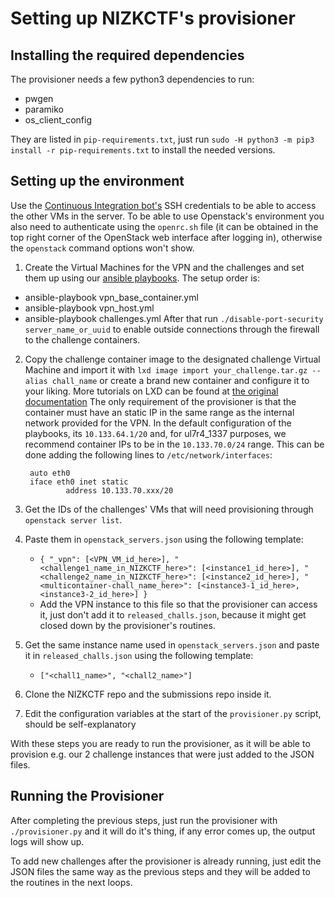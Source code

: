 # Setting up NIZKCTF's provisioner


## Installing the required dependencies

The provisioner needs a few python3 dependencies to run:
* pwgen
* paramiko
* os_client_config

They are listed in `pip-requirements.txt`, just run `sudo -H python3 -m pip3 install -r pip-requirements.txt` to install the needed versions.

## Setting up the environment

Use the [Continuous Integration bot's](https://github.com/pwn2winctf/nizkctf-tutorial/blob/master/GitHub.md) SSH credentials to be able to access the other VMs in the server. To be able to use Openstack's environment you also need to authenticate using the `openrc.sh` file (it can be obtained in the top right corner of the OpenStack web interface after logging in), otherwise the `openstack` command options won't show.

1. Create the Virtual Machines for the VPN and the challenges and set them up using our [ansible playbooks](https://github.com/pwn2winctf/infra-playbooks/).
The setup order is:
* ansible-playbook vpn_base_container.yml
* ansible-playbook vpn_host.yml
* ansible-playbook challenges.yml
After that run `./disable-port-security server_name_or_uuid` to enable outside connections through the firewall to the challenge containers.

2. Copy the challenge container image to the designated challenge Virtual Machine and import it with `lxd image import your_challenge.tar.gz --alias chall_name` or create a brand new container and configure it to your liking. More tutorials on LXD can be found at [the original documentation](https://help.ubuntu.com/lts/serverguide/lxd.html) The only requirement of the provisioner is that the container must have an static IP in the same range as the internal network provided for the VPN. In the default configuration of the playbooks, its `10.133.64.1/20` and, for ul7r4_1337 purposes, we recommend container IPs to be in the `10.133.70.0/24` range.
This can be done adding the following lines to `/etc/network/interfaces`:

        auto eth0
        iface eth0 inet static
                address 10.133.70.xxx/20

3. Get the IDs of the challenges' VMs that will need provisioning through `openstack server list`.

4. Paste them in `openstack_servers.json` using the following template:
	- `{
        "_vpn": [<VPN_VM_id_here>],
		"<challenge1_name_in_NIZKCTF_here>": [<instance1_id_here>],
		"<challenge2_name_in_NIZKCTF_here>": [<instance2_id_here>],
		"<multicontainer-chall_name_here>": [<instance3-1_id_here>, <instance3-2_id_here>]
   	   }`
	- Add the VPN instance to this file so that the provisioner can access it, just don't add it to `released_challs.json`, because it might get closed down by the provisioner's routines.

5. Get the same instance name used in `openstack_servers.json` and paste it in `released_challs.json` using the following template:
	- `["<chall1_name>", "<chall2_name>"]`

6. Clone the NIZKCTF repo and the submissions repo inside it.

7. Edit the configuration variables at the start of the `provisioner.py` script, should be self-explanatory

With these steps you are ready to run the provisioner, as it will be able to provision e.g. our 2 challenge instances that were just added to the JSON files.

## Running the Provisioner

After completing the previous steps, just run the provisioner with `./provisioner.py` and it will do it's thing, if any error comes up, the output logs will show up.

To add new challenges after the provisioner is already running, just edit the JSON files the same way as the previous steps and they will be added to the routines in the next loops.
